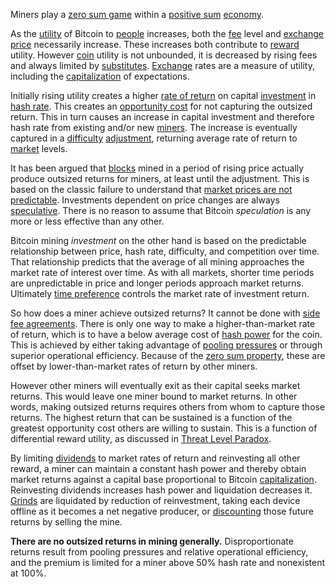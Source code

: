 Miners play a [zero sum game](https://en.wikipedia.org/wiki/Zero-sum_game) within a [positive sum](https://en.wikipedia.org/wiki/Win-win_game) [economy](Glossary#economy).

As the [utility](Glossary#utility) of Bitcoin to [people](Glossary#person) increases, both the [fee](Glossary#fee) level and [exchange](Glossary#exchange) [price](Glossary#price) necessarily increase. These increases both contribute to [reward](Glossary#reward) utility. However [coin](Glossary#coin) utility is not unbounded, it is decreased by rising fees and always limited by [substitutes](https://en.wikipedia.org/wiki/Substitute_good). [Exchange](Glossary#exchange) rates are a measure of utility, including the [capitalization](https://en.wikipedia.org/wiki/Present_value) of expectations.

Initially rising utility creates a higher [rate of return](Glossary#interest) on capital [investment](Glossary#invest) in [hash rate](Glossary#hash-rate). This creates an [opportunity cost](https://en.wikipedia.org/wiki/Opportunity_cost) for not capturing the outsized return. This in turn causes an increase in capital investment and therefore hash rate from existing and/or new [miners](Glossary#miner). The increase is eventually captured in a [difficulty](Glossary#difficulty) [adjustment](Glossary#adjustment), returning average rate of return to [market](Glossary#market) levels.

It has been argued that [blocks](Glossary#block) mined in a period of rising price actually produce outsized returns for miners, at least until the adjustment. This is based on the classic failure to understand that [market prices are not predictable](https://en.wikipedia.org/wiki/Chaos_theory). Investments dependent on price changes are always [speculative](Glossary#speculation). There is no reason to assume that Bitcoin *speculation* is any more or less effective than any other.

Bitcoin mining *investment* on the other hand is based on the predictable relationship between price, hash rate, difficulty, and competition over time. That relationship predicts that the average of all mining approaches the market rate of interest over time. As with all markets, shorter time periods are unpredictable in price and longer periods approach market returns. Ultimately [time preference](https://en.wikipedia.org/wiki/Time_preference) controls the market rate of investment return.

So how does a miner achieve outsized returns? It cannot be done with [side fee agreements](Side-Fee-Fallacy). There is only one way to make a higher-than-market rate of return, which is to have a below average cost of [hash power](Glossary#hash-power) for the coin. This is achieved by either taking advantage of [pooling pressures](Pooling-Pressure-Risk) or through superior operational efficiency. Because of the [zero sum property](Zero-Sum-Property), these are offset by lower-than-market rates of return by other miners.

However other miners will eventually exit as their capital seeks market returns. This would leave one miner bound to market returns. In other words, making outsized returns requires others from whom to capture those returns. The highest return that can be sustained is a function of the greatest opportunity cost others are willing to sustain. This is a function of differential reward utility, as discussed in [Threat Level Paradox](Threat-Level-Paradox).

By limiting [dividends](https://en.wikipedia.org/wiki/Dividend) to market rates of return and reinvesting all other reward, a miner can maintain a constant hash power and thereby obtain market returns against a capital base proportional to Bitcoin [capitalization](Glossary#capitalization). Reinvesting dividends increases hash power and liquidation decreases it. [Grinds](Glossary#grind) are liquidated by reduction of reinvestment, taking each device offline as it becomes a net negative producer, or [discounting](https://en.wikipedia.org/wiki/Present_value) those future returns by selling the mine.

**There are no outsized returns in mining generally.** Disproportionate returns result from pooling pressures and relative operational efficiency, and the premium is limited for a miner above 50% hash rate and nonexistent at 100%.